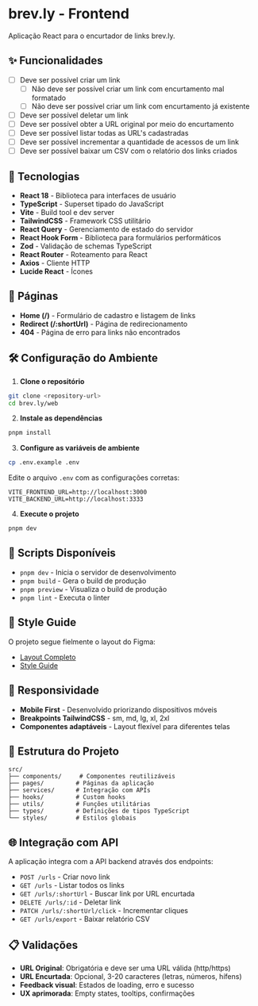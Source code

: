 # brev.ly - Frontend

Aplicação React para o encurtador de links brev.ly.

## ✨ Funcionalidades

- [ ] Deve ser possível criar um link
  - [ ] Não deve ser possível criar um link com encurtamento mal formatado
  - [ ] Não deve ser possível criar um link com encurtamento já existente
- [ ] Deve ser possível deletar um link
- [ ] Deve ser possível obter a URL original por meio do encurtamento
- [ ] Deve ser possível listar todas as URL's cadastradas
- [ ] Deve ser possível incrementar a quantidade de acessos de um link
- [ ] Deve ser possível baixar um CSV com o relatório dos links criados

## 🚀 Tecnologias

- **React 18** - Biblioteca para interfaces de usuário
- **TypeScript** - Superset tipado do JavaScript
- **Vite** - Build tool e dev server
- **TailwindCSS** - Framework CSS utilitário
- **React Query** - Gerenciamento de estado do servidor
- **React Hook Form** - Biblioteca para formulários performáticos
- **Zod** - Validação de schemas TypeScript
- **React Router** - Roteamento para React
- **Axios** - Cliente HTTP
- **Lucide React** - Ícones

## 📱 Páginas

- **Home (/)** - Formulário de cadastro e listagem de links
- **Redirect (/:shortUrl)** - Página de redirecionamento
- **404** - Página de erro para links não encontrados

## 🛠️ Configuração do Ambiente

1. **Clone o repositório**
```bash
git clone <repository-url>
cd brev.ly/web
```

2. **Instale as dependências**
```bash
pnpm install
```

3. **Configure as variáveis de ambiente**
```bash
cp .env.example .env
```

Edite o arquivo `.env` com as configurações corretas:
```env
VITE_FRONTEND_URL=http://localhost:3000
VITE_BACKEND_URL=http://localhost:3333
```

4. **Execute o projeto**
```bash
pnpm dev
```

## 🎯 Scripts Disponíveis

- `pnpm dev` - Inicia o servidor de desenvolvimento
- `pnpm build` - Gera o build de produção
- `pnpm preview` - Visualiza o build de produção
- `pnpm lint` - Executa o linter

## 🎨 Style Guide

O projeto segue fielmente o layout do Figma:
- [Layout Completo](https://www.figma.com/design/Iyl7EFL66roGXCIMlRq5wH/Encurtador-de-Links--Community-?node-id=3-376&p=f&t=Z6vQ1XkwbseMhdxq-0)
- [Style Guide](https://www.figma.com/design/Iyl7EFL66roGXCIMlRq5wH/Encurtador-de-Links--Community-?node-id=3-377&p=f&t=Z6vQ1XkwbseMhdxq-0)

## 📱 Responsividade

- **Mobile First** - Desenvolvido priorizando dispositivos móveis
- **Breakpoints TailwindCSS** - sm, md, lg, xl, 2xl
- **Componentes adaptáveis** - Layout flexível para diferentes telas

## 🔧 Estrutura do Projeto

```
src/
├── components/     # Componentes reutilizáveis
├── pages/         # Páginas da aplicação
├── services/      # Integração com APIs
├── hooks/         # Custom hooks
├── utils/         # Funções utilitárias
├── types/         # Definições de tipos TypeScript
└── styles/        # Estilos globais
```

## 🌐 Integração com API

A aplicação integra com a API backend através dos endpoints:

- `POST /urls` - Criar novo link
- `GET /urls` - Listar todos os links
- `GET /urls/:shortUrl` - Buscar link por URL encurtada
- `DELETE /urls/:id` - Deletar link
- `PATCH /urls/:shortUrl/click` - Incrementar cliques
- `GET /urls/export` - Baixar relatório CSV

## 📋 Validações

- **URL Original**: Obrigatória e deve ser uma URL válida (http/https)
- **URL Encurtada**: Opcional, 3-20 caracteres (letras, números, hífens)
- **Feedback visual**: Estados de loading, erro e sucesso
- **UX aprimorada**: Empty states, tooltips, confirmações 
